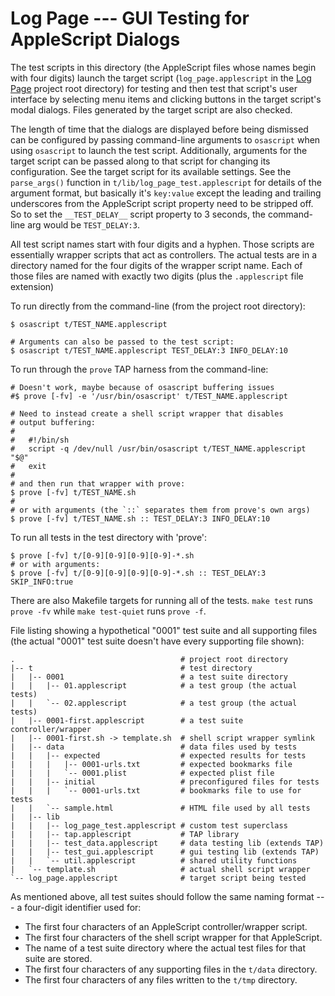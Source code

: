 Log Page --- GUI Testing for AppleScript Dialogs
================================================

The test scripts in this directory (the AppleScript files whose names begin
with four digits) launch the target script (`log_page.applescript` in the [Log
Page][website] project root directory) for testing and then test that script's
user interface by selecting menu items and clicking buttons in the target
script's modal dialogs. Files generated by the target script are also checked.

The length of time that the dialogs are displayed before being dismissed can be
configured by passing command-line arguments to `osascript` when using
`osascript` to launch the test script. Additionally, arguments for the target
script can be passed along to that script for changing its configuration.  See
the target script for its available settings. See the `parse_args()` function
in `t/lib/log_page_test.applescript` for details of the argument format, but
basically it's `key:value` except the leading and trailing underscores from the
AppleScript script property need to be stripped off. So to set the
`__TEST_DELAY__` script property to 3 seconds, the command-line arg would be
`TEST_DELAY:3`.

All test script names start with four digits and a hyphen. Those scripts are
essentially wrapper scripts that act as controllers. The actual tests are in a
directory named for the four digits of the wrapper script name. Each of those
files are named with exactly two digits (plus the `.applescript` file
extension)

To run directly from the command-line (from the project root directory):

    $ osascript t/TEST_NAME.applescript

    # Arguments can also be passed to the test script:
    $ osascript t/TEST_NAME.applescript TEST_DELAY:3 INFO_DELAY:10

To run through the `prove` TAP harness from the command-line:

    # Doesn't work, maybe because of osascript buffering issues
    #$ prove [-fv] -e '/usr/bin/osascript' t/TEST_NAME.applescript

    # Need to instead create a shell script wrapper that disables
    # output buffering:
    #
    #   #!/bin/sh
    #   script -q /dev/null /usr/bin/osascript t/TEST_NAME.applescript "$@"
    #   exit
    #
    # and then run that wrapper with prove:
    $ prove [-fv] t/TEST_NAME.sh
    #
    # or with arguments (the `::` separates them from prove's own args)
    $ prove [-fv] t/TEST_NAME.sh :: TEST_DELAY:3 INFO_DELAY:10

To run all tests in the test directory with 'prove':

    $ prove [-fv] t/[0-9][0-9][0-9][0-9]-*.sh
    # or with arguments:
    $ prove [-fv] t/[0-9][0-9][0-9][0-9]-*.sh :: TEST_DELAY:3 SKIP_INFO:true

There are also Makefile targets for running all of the tests. `make test` runs
`prove -fv` while `make test-quiet` runs `prove -f`.

File listing showing a hypothetical "0001" test suite and all supporting files
(the actual "0001" test suite doesn't have every supporting file shown):

    .                                     # project root directory
    |-- t                                 # test directory
    |   |-- 0001                          # a test suite directory
    |   |   |-- 01.applescript            # a test group (the actual tests)
    |   |   `-- 02.applescript            # a test group (the actual tests)
    |   |-- 0001-first.applescript        # a test suite controller/wrapper
    |   |-- 0001-first.sh -> template.sh  # shell script wrapper symlink
    |   |-- data                          # data files used by tests
    |   |   |-- expected                  # expected results for tests
    |   |   |   |-- 0001-urls.txt         # expected bookmarks file
    |   |   |   `-- 0001.plist            # expected plist file
    |   |   |-- initial                   # preconfigured files for tests
    |   |   |   `-- 0001-urls.txt         # bookmarks file to use for tests
    |   |   `-- sample.html               # HTML file used by all tests
    |   |-- lib
    |   |   |-- log_page_test.applescript # custom test superclass
    |   |   |-- tap.applescript           # TAP library
    |   |   |-- test_data.applescript     # data testing lib (extends TAP)
    |   |   |-- test_gui.applescript      # gui testing lib (extends TAP)
    |   |   `-- util.applescript          # shared utility functions
    |   `-- template.sh                   # actual shell script wrapper
    `-- log_page.applescript              # target script being tested

As mentioned above, all test suites should follow the same naming format --- a
four-digit identifier used for:

-   The first four characters of an AppleScript controller/wrapper script.
-   The first four characters of the shell script wrapper for that AppleScript.
-   The name of a test suite directory where the actual test files for that
    suite are stored.
-   The first four characters of any supporting files in the `t/data`
    directory.
-   The first four characters of any files written to the `t/tmp` directory.

  [website]: http://jazzheaddesign.com/work/code/log-page/
